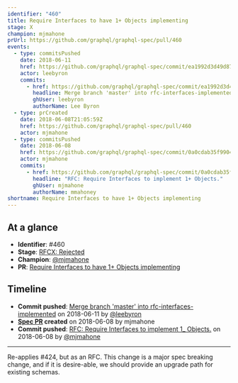 ```yaml
---
identifier: "460"
title: Require Interfaces to have 1+ Objects implementing
stage: X
champion: mjmahone
prUrl: https://github.com/graphql/graphql-spec/pull/460
events:
  - type: commitsPushed
    date: 2018-06-11
    href: https://github.com/graphql/graphql-spec/commit/ea1992d3d49d871026f20a3831daff036f5c8b5c
    actor: leebyron
    commits:
      - href: https://github.com/graphql/graphql-spec/commit/ea1992d3d49d871026f20a3831daff036f5c8b5c
        headline: Merge branch 'master' into rfc-interfaces-implemented
        ghUser: leebyron
        authorName: Lee Byron
  - type: prCreated
    date: 2018-06-08T21:05:59Z
    href: https://github.com/graphql/graphql-spec/pull/460
    actor: mjmahone
  - type: commitsPushed
    date: 2018-06-08
    href: https://github.com/graphql/graphql-spec/commit/0a0cdab35f9904d5bf12996adf0def056a1207a5
    actor: mjmahone
    commits:
      - href: https://github.com/graphql/graphql-spec/commit/0a0cdab35f9904d5bf12996adf0def056a1207a5
        headline: "RFC: Require Interfaces to implement 1+ Objects."
        ghUser: mjmahone
        authorName: mmahoney
shortname: Require Interfaces to have 1+ Objects implementing
---
```


## At a glance

- **Identifier**: #460
- **Stage**: [RFCX: Rejected](https://github.com/graphql/graphql-spec/blob/main/CONTRIBUTING.md#stage-x-rejected)
- **Champion**: [@mjmahone](https://github.com/mjmahone)
- **PR**: [Require Interfaces to have 1+ Objects implementing](https://github.com/graphql/graphql-spec/pull/460)

<!-- BEGIN_CUSTOM_TEXT -->



<!-- END_CUSTOM_TEXT -->

## Timeline

- **Commit pushed**: [Merge branch 'master' into rfc-interfaces-implemented](https://github.com/graphql/graphql-spec/commit/ea1992d3d49d871026f20a3831daff036f5c8b5c) on 2018-06-11 by [@leebyron](https://github.com/leebyron)
- **[Spec PR](https://github.com/graphql/graphql-spec/pull/460) created** on 2018-06-08 by mjmahone
- **Commit pushed**: [RFC: Require Interfaces to implement 1_ Objects.](https://github.com/graphql/graphql-spec/commit/0a0cdab35f9904d5bf12996adf0def056a1207a5) on 2018-06-08 by [@mjmahone](https://github.com/mjmahone)

<!-- VERBATIM -->

---

Re-applies #424, but as an RFC. This change is a major spec breaking change, and if it is desire-able, we should provide an upgrade path for existing schemas.
